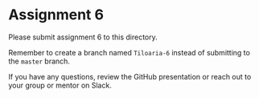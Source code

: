 # Assignment 6

Please submit assignment 6 to this directory.

Remember to create a branch named `Tiloaria-6` 
instead of submitting to the `master` branch.

If you have any questions, review the GitHub presentation or reach
out to your group or mentor on Slack.
